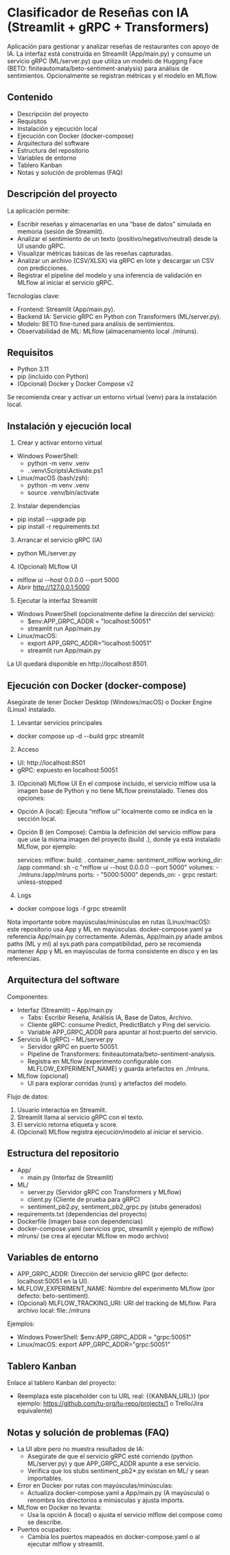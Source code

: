 # Clasificador de Reseñas con IA (Streamlit + gRPC + Transformers)

Aplicación para gestionar y analizar reseñas de restaurantes con apoyo de IA. La interfaz está construida en Streamlit (App/main.py) y consume un servicio gRPC (ML/server.py) que utiliza un modelo de Hugging Face (BETO: finiteautomata/beto-sentiment-analysis) para análisis de sentimientos. Opcionalmente se registran métricas y el modelo en MLflow.


## Contenido
- Descripción del proyecto
- Requisitos
- Instalación y ejecución local
- Ejecución con Docker (docker-compose)
- Arquitectura del software
- Estructura del repositorio
- Variables de entorno
- Tablero Kanban
- Notas y solución de problemas (FAQ)


## Descripción del proyecto
La aplicación permite:
- Escribir reseñas y almacenarlas en una “base de datos” simulada en memoria (sesión de Streamlit).
- Analizar el sentimiento de un texto (positivo/negativo/neutral) desde la UI usando gRPC.
- Visualizar métricas básicas de las reseñas capturadas.
- Analizar un archivo (CSV/XLSX) vía gRPC en lote y descargar un CSV con predicciones.
- Registrar el pipeline del modelo y una inferencia de validación en MLflow al iniciar el servicio gRPC.

Tecnologías clave:
- Frontend: Streamlit (App/main.py).
- Backend IA: Servicio gRPC en Python con Transformers (ML/server.py).
- Modelo: BETO fine-tuned para análisis de sentimientos.
- Observabilidad de ML: MLflow (almacenamiento local ./mlruns).


## Requisitos
- Python 3.11
- pip (incluido con Python)
- (Opcional) Docker y Docker Compose v2

Se recomienda crear y activar un entorno virtual (venv) para la instalación local.


## Instalación y ejecución local
1) Crear y activar entorno virtual
- Windows PowerShell:
  - python -m venv .venv
  - .\.venv\Scripts\Activate.ps1
- Linux/macOS (bash/zsh):
  - python -m venv .venv
  - source .venv/bin/activate

2) Instalar dependencias
- pip install --upgrade pip
- pip install -r requirements.txt

3) Arrancar el servicio gRPC (IA)
- python ML/server.py

4) (Opcional) MLflow UI
- mlflow ui --host 0.0.0.0 --port 5000
- Abrir http://127.0.0.1:5000

5) Ejecutar la interfaz Streamlit
- Windows PowerShell (opcionalmente define la dirección del servicio):
  - $env:APP_GRPC_ADDR = "localhost:50051"
  - streamlit run App/main.py
- Linux/macOS:
  - export APP_GRPC_ADDR="localhost:50051"
  - streamlit run App/main.py

La UI quedará disponible en http://localhost:8501.


## Ejecución con Docker (docker-compose)
Asegúrate de tener Docker Desktop (Windows/macOS) o Docker Engine (Linux) instalado.

1) Levantar servicios principales
- docker compose up -d --build grpc streamlit

2) Acceso
- UI: http://localhost:8501
- gRPC: expuesto en localhost:50051

3) (Opcional) MLflow UI
En el compose incluido, el servicio mlflow usa la imagen base de Python y no tiene MLflow preinstalado. Tienes dos opciones:
- Opción A (local): Ejecuta “mlflow ui” localmente como se indica en la sección local.
- Opción B (en Compose): Cambia la definición del servicio mlflow para que use la misma imagen del proyecto (build .), donde ya está instalado MLflow, por ejemplo:

  services:
    mlflow:
      build: .
      container_name: sentiment_mlflow
      working_dir: /app
      command: sh -c "mlflow ui --host 0.0.0.0 --port 5000"
      volumes:
        - ./mlruns:/app/mlruns
      ports:
        - "5000:5000"
      depends_on:
        - grpc
      restart: unless-stopped

4) Logs
- docker compose logs -f grpc streamlit

Nota importante sobre mayúsculas/minúsculas en rutas (Linux/macOS): este repositorio usa App y ML en mayúsculas. docker-compose.yaml ya referencia App/main.py correctamente. Además, App/main.py añade ambos paths (ML y ml) al sys.path para compatibilidad, pero se recomienda mantener App y ML en mayúsculas de forma consistente en disco y en las referencias.


## Arquitectura del software
Componentes:
- Interfaz (Streamlit) – App/main.py
  - Tabs: Escribir Reseña, Análisis IA, Base de Datos, Archivo.
  - Cliente gRPC: consume Predict, PredictBatch y Ping del servicio.
  - Variable APP_GRPC_ADDR para apuntar al host:puerto del servicio.
- Servicio IA (gRPC) – ML/server.py
  - Servidor gRPC en puerto 50051.
  - Pipeline de Transformers: finiteautomata/beto-sentiment-analysis.
  - Registra en MLflow (experimento configurable con MLFLOW_EXPERIMENT_NAME) y guarda artefactos en ./mlruns.
- MLflow (opcional)
  - UI para explorar corridas (runs) y artefactos del modelo.

Flujo de datos:
1) Usuario interactúa en Streamlit.
2) Streamlit llama al servicio gRPC con el texto.
3) El servicio retorna etiqueta y score.
4) (Opcional) MLflow registra ejecución/modelo al iniciar el servicio.


## Estructura del repositorio
- App/
  - main.py  (Interfaz de Streamlit)
- ML/
  - server.py (Servidor gRPC con Transformers y MLflow)
  - client.py (Cliente de prueba para gRPC)
  - sentiment_pb2.py, sentiment_pb2_grpc.py (stubs generados)
- requirements.txt (dependencias del proyecto)
- Dockerfile (imagen base con dependencias)
- docker-compose.yaml (servicios grpc, streamlit y ejemplo de mlflow)
- mlruns/ (se crea al ejecutar MLflow en modo archivo)


## Variables de entorno
- APP_GRPC_ADDR: Dirección del servicio gRPC (por defecto: localhost:50051 en la UI).
- MLFLOW_EXPERIMENT_NAME: Nombre del experimento MLflow (por defecto: beto-sentiment).
- (Opcional) MLFLOW_TRACKING_URI: URI del tracking de MLflow. Para archivo local: file:./mlruns

Ejemplos:
- Windows PowerShell: $env:APP_GRPC_ADDR = "grpc:50051"
- Linux/macOS: export APP_GRPC_ADDR="grpc:50051"


## Tablero Kanban
Enlace al tablero Kanban del proyecto:
- Reemplaza este placeholder con tu URL real: {{KANBAN_URL}}
  (por ejemplo: https://github.com/tu-org/tu-repo/projects/1 o Trello/Jira equivalente)


## Notas y solución de problemas (FAQ)
- La UI abre pero no muestra resultados de IA:
  - Asegúrate de que el servicio gRPC esté corriendo (python ML/server.py) y que APP_GRPC_ADDR apunte a ese servicio.
  - Verifica que los stubs sentiment_pb2*.py existan en ML/ y sean importables.
- Error en Docker por rutas con mayúsculas/minúsculas:
  - Actualiza docker-compose.yaml a App/main.py (A mayúscula) o renombra los directorios a minúsculas y ajusta imports.
- MLflow en Docker no levanta:
  - Usa la opción A (local) o ajusta el servicio mlflow del compose como se describe.
- Puertos ocupados:
  - Cambia los puertos mapeados en docker-compose.yaml o al ejecutar mlflow y streamlit.
